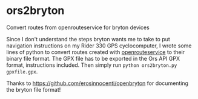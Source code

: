 # ors2bryton
Convert routes from openrouteservice for bryton devices

Since I don't understand the steps bryton wants me to take to put navigation instructions on my Rider 330 GPS cyclocomputer, I wrote some lines of python to convert routes created with [openrouteservice](https://maps.openrouteservice.org) to their binary file format. The GPX file has to be exported in the Ors API GPX format, instructions included. Then simply run `python ors2bryton.py gpxfile.gpx`.

Thanks to https://github.com/erosinnocenti/openbryton for documenting the bryton file format!
